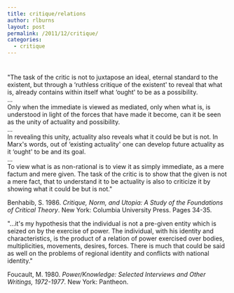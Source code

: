```yaml
---
title: critique/relations
author: rlburns
layout: post
permalink: /2011/12/critique/
categories:
  - critique
---
```

# 

"The task of the critic is not to juxtapose an ideal, eternal standard to the existent, but through a ‘ruthless critique of the existent' to reveal that what is, already contains within itself what ‘ought' to be as a possibility.  
...  
Only when the immediate is viewed as mediated, only when what is, is understood in light of the forces that have made it become, can it be seen as the unity of actuality and possibility.  
...  
In revealing this unity, actuality also reveals what it could be but is not. In Marx's words, out of ‘existing actuality' one can develop future actuality as it ‘ought' to be and its goal.  
...  
To view what is as non-rational is to view it as simply immediate, as a mere factum and mere given. The task of the critic is to show that the given is not a mere fact, that to understand it to be actuality is also to criticize it by showing what it could be but is not."

Benhabib, S. 1986. *Critique, Norm, and Utopia: A Study of the Foundations of Critical Theory*. New York: Columbia University Press. Pages 34-35.

"...it's my hypothesis that the individual is not a pre-given entity which is seized on by the exercise of power. The individual, with his identity and characteristics, is the product of a relation of power exercised over bodies, multiplicities, movements, desires, forces. There is much that could be said as well on the problems of regional identity and conflicts with national identity."

Foucault, M. 1980. *Power/Knowledge: Selected Interviews and Other Writings, 1972-1977*. New York: Pantheon.